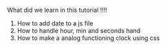 What did we learn in this tutorial !!!!

1. How to add date to a js file
2. How to handle hour, min and seconds hand
3. How to make a analog functioning clock using css

